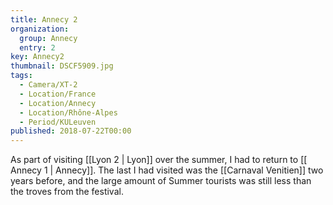 ```yaml
---
title: Annecy 2
organization: 
  group: Annecy
  entry: 2
key: Annecy2
thumbnail: DSCF5909.jpg
tags:
  - Camera/XT-2
  - Location/France
  - Location/Annecy
  - Location/Rhône-Alpes
  - Period/KULeuven
published: 2018-07-22T00:00
---
```

As part of visiting [[Lyon 2 | Lyon]] over the summer, I had to return to [[ Annecy 1 | Annecy]]. The last I had visited was the [[Carnaval Venitien]] two years before, and the large amount of Summer tourists was still less than the troves from the festival.
